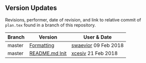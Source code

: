 ## Version Updates

Revisions, performer, date of revision, and link to relative commit of `plan.tex` found in a branch of this repository.

| Branch            | Version                                                                           | User & Date        |
|-------------------|-----------------------------------------------------------------------------------|---------------------------------|
| master            | [Formatting](https://github.com/gamerammo/businessplan/commit/ff3c4eddcc8a98eb3e25021d3f3064193cb95629)         | [swaevior](https://github.com/swaevior) 09 Feb 2018    |
| master   | [README.md Init](https://github.com/gamerammo/businessplan/commit/b878a0f6cfb2fdf448e1320908d707beb51cb83f)   | [xcesiv](https://github.com/xcesiv) 21 Feb 2018 |
